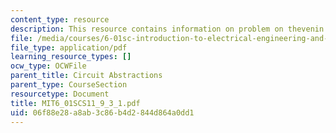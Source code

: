```yaml
---
content_type: resource
description: This resource contains information on problem on thevenin equivalents
file: /media/courses/6-01sc-introduction-to-electrical-engineering-and-computer-science-i-spring-2011/06f88e28a8ab3c86b4d2844d864a0dd1_MIT6_01SCS11_9_3_1.pdf
file_type: application/pdf
learning_resource_types: []
ocw_type: OCWFile
parent_title: Circuit Abstractions
parent_type: CourseSection
resourcetype: Document
title: MIT6_01SCS11_9_3_1.pdf
uid: 06f88e28-a8ab-3c86-b4d2-844d864a0dd1
---
```

